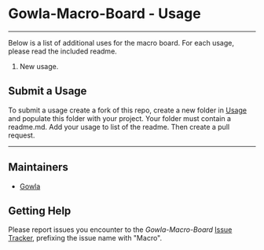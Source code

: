 # Gowla-Macro-Board - Usage
---

Below is a list of additional uses for the macro board. For each usage, please read the included readme. 

1. New usage. 


## Submit a Usage

To submit a usage create a fork of this repo, create a new folder in [Usage](https://github.com/SamGowland/Gowla-Macro-Board/blob/master/Usage) and populate this folder with your project. Your folder must contain a readme.md. Add your usage to list of the readme. Then create a pull request. 

---

## Maintainers

* [Gowla](https://github.com/SamGowland)

## Getting Help

Please report issues you encounter to the
*Gowla-Macro-Board*
[Issue Tracker](https://github.com/SamGowland/Gowla-Macro-Board/issues), prefixing the
issue name with "Macro".
